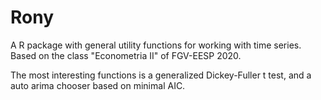 # Rony

A R package with general utility functions for working with time series. Based on the class "Econometria II" of FGV-EESP 2020.

The most interesting functions is a generalized Dickey-Fuller t test, and a auto arima chooser based on minimal AIC.
